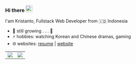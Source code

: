 ### Hi there <img src="https://media.giphy.com/media/hvRJCLFzcasrR4ia7z/giphy.gif" width="22">

I'am Kristanto, Fullstack Web Developer from 🇮🇩 Indonesia

- 🌱 still growing . . . 🤣
- ⚡ hobbies: watching Korean and Chinese dramas, gaming
- 🌐 websites: [resume](https://vantanto.github.io) | [website](https://vantanto.my.id)

<table>
<tr>
<td>
<img src="https://github-readme-stats.vercel.app/api?username=vantanto&include_all_commits=true&count_private=true&show_icons=true&line_height=20&theme=tokyonight"/>
<td>
<img src="https://github-readme-stats.vercel.app/api/top-langs?username=vantanto&show_icons=true&locale=en&layout=compact&theme=tokyonight" />
</td>
</tr>
</table>
